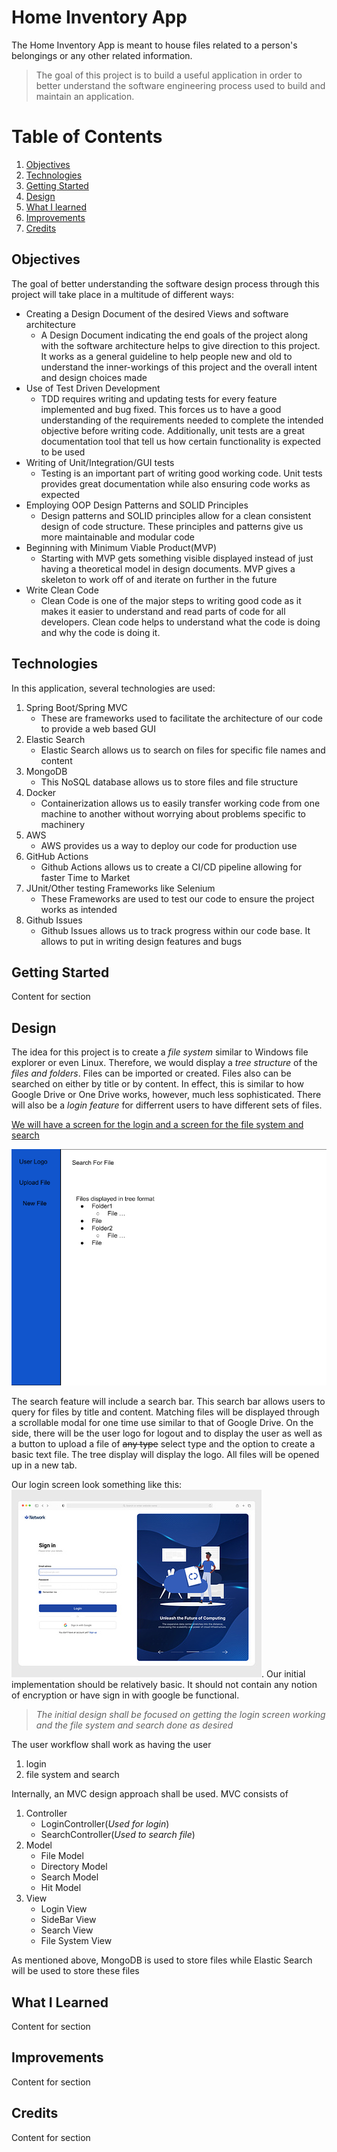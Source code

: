 # Home Inventory App
The Home Inventory App is meant to house files related to a person's belongings or any other related information. 

>The goal of this project is to build a useful application in order to better understand the software engineering process used to build and maintain an application. 

# Table of Contents

1. [Objectives](#objectives)
2. [Technologies](#technologies)
3. [Getting Started](#getting-started)
4. [Design](#design)
5. [What I learned](#what-i-learned)
6. [Improvements](#improvements)
7. [Credits](#credits)

## **Objectives**

The goal of better understanding the software design process through this project will take place in a multitude of different ways:
- Creating a Design Document of the desired Views and software architecture
    - A Design Document indicating the end goals of the project along with the software architecture helps to give direction to this project. It works as a general guideline to help people new and old to understand the inner-workings of this project and the overall intent and design choices made
- Use of Test Driven Development
    - TDD requires writing and updating tests for every feature implemented and bug fixed. This forces us to have a good understanding of the requirements needed to complete the intended objective before writing code. Additionally, unit tests are a great documentation tool that tell us how certain functionality is expected to be used 
- Writing of Unit/Integration/GUI tests
    - Testing is an important part of writing good working code. Unit tests provides great documentation while also ensuring code works as expected
- Employing OOP Design Patterns and SOLID Principles
    - Design patterns and SOLID principles allow for a clean consistent design of code structure. These principles and patterns give us more maintainable and modular code
- Beginning with Minimum Viable Product(MVP)
    - Starting with MVP gets something visible displayed instead of just having a theoretical model in design documents. MVP gives a skeleton to work off of and iterate on further in the future
- Write Clean Code
    - Clean Code is one of the major steps to writing good code as it makes it easier to understand and read parts of code for all developers. Clean code helps to understand what the code is doing and why the code is doing it.

## **Technologies**

In this application, several technologies are used:
1. Spring Boot/Spring MVC
    - These are frameworks used to facilitate the architecture of our code to provide a web based GUI
2. Elastic Search
    - Elastic Search allows us to search on files for specific file names and content
3. MongoDB
    - This NoSQL database allows us to store files and file structure
4. Docker
    - Containerization allows us to easily transfer working code from one machine to another without worrying about problems specific to machinery
5. AWS
    - AWS provides us a way to deploy our code for production use
6. GitHub Actions
    - Github Actions allows us to create a CI/CD pipeline allowing for faster Time to Market
7. JUnit/Other testing Frameworks like Selenium
    - These Frameworks are used to test our code to ensure the project works as intended
8. Github Issues
    - Github Issues allows us to track progress within our code base. It allows to put in writing design features and bugs

## **Getting Started**

Content for section

## **Design**

The idea for this project is to create a *file system* similar to Windows file explorer or even Linux. Therefore, we would display a *tree structure* of the *files and folders*. Files can be imported or created. Files also can be searched on either by title or by content. In effect, this is similar to how Google Drive or One Drive works, however, much less sophisticated. There will also be a *login feature* for differrent users to have different sets of files.

<u>We will have a screen for the login and a screen for the file system and search</u>

![Design of file system and search](./Images/Design.png)

The search feature will include a search bar. This search bar allows users to query for files by title and content. Matching files will be displayed through a scrollable modal for one time use similar to that of Google Drive. On the side, there will be the user logo for logout and to display the user as well as a button to upload a file of <strike>any type</strike> select type and the option to create a basic text file. The tree display will display the logo. All files will be opened up in a new tab.

Our login screen look something like this: ![Login screen](./Images/original-db63751ccab3a56c89e2d008b53d796e.jpg). Our initial implementation should be relatively basic. It should not contain any notion of encryption or have sign in with google be functional.

>*The initial design shall be focused on getting the login screen working and the file system and search done as desired*

The user workflow shall work as having the user 
1. login 
2. file system and search

Internally, an MVC design approach shall be used. MVC consists of
1. Controller
    - LoginController(*Used for login*)
    - SearchController(*Used to search file*)
2. Model
    - File Model
    - Directory Model
    - Search Model
    - Hit Model
3. View
    - Login View
    - SideBar View
    - Search View
    - File System View

As mentioned above, MongoDB is used to store files while Elastic Search will be used to store these files

## **What I Learned**

Content for section

## **Improvements**

Content for section

## **Credits**

Content for section
